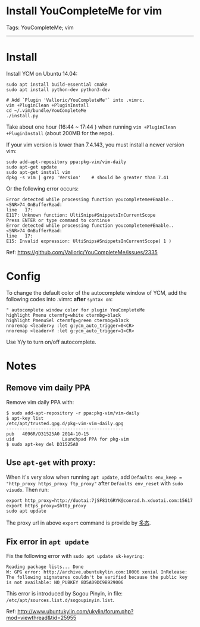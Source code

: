 # Install YouCompleteMe for vim
Tags: YouCompleteMe; vim

------

# Install

Install YCM on Ubuntu 14.04:

```
sudo apt install build-essential cmake 
sudo apt install python-dev python3-dev

# Add `Plugin 'Valloric/YouCompleteMe'` into .vimrc.
vim +PluginClean +PluginInstall
cd ~/.vim/bundle/YouCompleteMe
./install.py
```

Take about one hour (16:44 ~ 17:44 ) when running `vim +PluginClean +PluginInstall`
(about 200MB for the repo).

If your vim version is lower than 7.4.143, you must install a newer version vim:
```
sudo add-apt-repository ppa:pkg-vim/vim-daily
sudo apt-get update
sudo apt-get install vim
dpkg -s vim | grep 'Version'    # should be greater than 7.41
```

Or the following error occurs:

```
Error detected while processing function youcompleteme#Enable..<SNR>74_OnBufferRead:
line   17:
E117: Unknown function: UltiSnips#SnippetsInCurrentScope
Press ENTER or type command to continue
Error detected while processing function youcompleteme#Enable..<SNR>74_OnBufferRead:
line   17:
E15: Invalid expression: UltiSnips#SnippetsInCurrentScope( 1 )
```

Ref: https://github.com/Valloric/YouCompleteMe/issues/2335

# Config

To change the default color of the autocomplete window of YCM,
add the following codes into .vimrc **after** `syntax on`:

```
" autocomplete window color for plugin YouCompleteMe
highlight Pmenu ctermfg=white ctermbg=black
highlight PmenuSel ctermfg=green ctermbg=black
nnoremap <leader>y :let g:ycm_auto_trigger=0<CR>
nnoremap <leader>Y :let g:ycm_auto_trigger=1<CR>
```

Use <leader>Y/y to turn on/off autocomplete.

# Notes

## Remove vim daily PPA

Remove vim daily PPA with:
```
$ sudo add-apt-repository -r ppa:pkg-vim/vim-daily
$ apt-key list
/etc/apt/trusted.gpg.d/pkg-vim-vim-daily.gpg
--------------------------------------------
pub   4096R/D31525A0 2014-10-15
uid                  Launchpad PPA for pkg-vim
$ sudo apt-key del D31525A0 
```

## Use `apt-get` with proxy:

When it's very slow when running `apt update`,
add `Defaults env_keep = "http_proxy https_proxy ftp_proxy"` after
`Defaults env_reset` with `sudo visudo`.
Then run:
```
export http_proxy=http://duotai:7jSF81tGRYK@conrad.h.xduotai.com:15617
export https_proxy=$http_proxy
sudo apt update
```

The proxy url in above `export` command is provide by [多态](https://duotai.org/).

## Fix error in `apt update`

Fix the following error with `sudo apt update uk-keyring`:
```
Reading package lists... Done
W: GPG error: http://archive.ubuntukylin.com:10006 xenial InRelease: The following signatures couldn't be verified because the public key is not available: NO_PUBKEY 8D5A09DC9B929006
```

This error is introduced by Sogou Pinyin, in file:
`/etc/apt/sources.list.d/sogoupinyin.list`.

Ref: http://www.ubuntukylin.com/ukylin/forum.php?mod=viewthread&tid=25955


